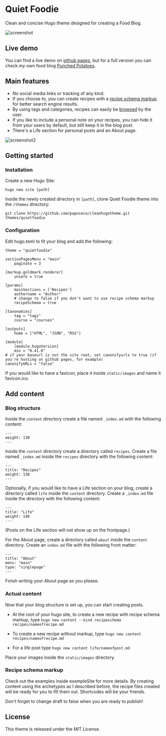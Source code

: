 # Quiet Foodie

Clean and concise Hugo theme designed for creating a Food Blog. 

![screenshot](https://raw.githubusercontent.com/paposeco/cleanhugotheme/master/images/screenshot.png)

## Live demo

You can find a live demo on [github pages](https://paposeco.github.io/cleanhugotheme/), but for a full version you can check my own food blog [Punched Potatoes](https://punchedpotatoes.com).

## Main features

- No social media links or tracking of any kind. 
- If you choose to, you can create recipes with a [recipe schema markup](https://schema.org/Recipe) for better search engine results.
- By using tags and categories, recipes can easily be [browsed](https://www.punchedpotatoes.com/tags/special-occasion/) by the user.
- If you like to include a personal note on your recipes, you can hide it from your users by default, but still keep it in the blog post. 
- There's a Life section for personal posts and an About page.

![screenshot2](https://raw.githubusercontent.com/paposeco/cleanhugotheme/master/images/screenshot2.png)

## Getting started

### Installation

Create a new Hugo Site:

    hugo new site [path]

Inside the newly created directory in `[path]`, clone Quiet Foodie theme into the `/themes` directory:

    git clone https://github.com/paposeco/cleanhugotheme.git themes/quietfoodie

### Configuration

Edit hugo.toml to fit your blog and add the following:

    theme = "quietfoodie"
    
    sectionPagesMenu = "main"
        paginate = 3

    [markup.goldmark.renderer]
        unsafe = true

    [params]
        mainSections = ['Recipes']
        authorname = "Author"
        # change to false if you don't want to use recipe schema markup
        recipeSchema = true

    [taxonomies]
        tag = "tags"
        course = "courses"

    [outputs]
        home = ["HTML", "JSON", "RSS"]

    [module]
        [module.hugoVersion]
        min = "0.41.0"
    # if your baseurl is not the site root, set canonifyurls to true (if you're hosting on github pages, for example)
    canonifyURLs = "false"

If you would like to have a favicon, place it inside `static/images` and name it favicon.ico.

## Add content

### Blog structure

Inside the `content` directory create a file named `_index.md` with the following content:

    ---
    weight: 130
    --- 

Inside the `content` directory create a directory called `recipes`. Create a file named `_index.md` inside the `recipes` directory with the following content:

    ---
    title: "Recipes"
    weight: 130
    ---

Optionally, if you would like to have a Life section on your blog, create a directory called `life` inside the `content` directory. Create a `_index.md` file inside the directory with the following content: 

    ---
    title: "Life"
    weight: 140
    ---

(Posts on the Life section will not show up on the frontpage.)

For the About page, create a directory called `about` inside the `content` directory. Create an `index.md` file with the following front matter:

    ---
    title: "About"
    menu: "main"
    type: "singlepage"
    ---

Finish writing your About page as you please.

### Actual content

Now that your blog structure is set up, you can start creating posts. 
- At the root of your hugo site, to create a new recipe with recipe schema markup, type `hugo new content --kind recipeschema recipes/nameofrecipe.md`
  
- To create a new recipe without markup, type `hugo new content recipes/nameofrecipe.md`
  
- For a life post type `hugo new content life/nameofpost.md`
  
Place your images inside the `static/images` directory.

### Recipe schema markup

Check out the examples inside exampleSite for more details. By creating content using the archetypes as I described before, the recipe files created will be ready for you to fill them out. Shortcodes will be your friends.

 Don't forget to change draft to false when you are ready to publish!

## License

This theme is released under the MIT License.
